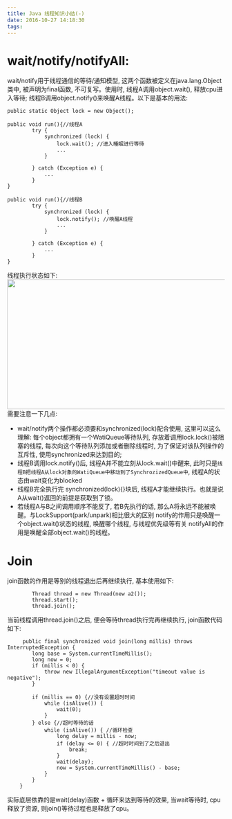 ```yaml
---
title: Java 线程知识小结(-)
date: 2016-10-27 14:18:30
tags:
---
```

# wait/notify/notifyAll:
wait/notify用于线程通信的等待/通知模型, 这两个函数被定义在java.lang.Object类中, 被声明为final函数, 不可复写。使用时, 线程A调用object.wait(), 释放cpu进入等待; 线程B调用object.notify()来唤醒A线程。以下是基本的用法:
```
public static Object lock = new Object();

public void run(){//线程A
        try {
            synchronized (lock) {
                lock.wait(); //进入睡眠进行等待
                ...
            }

        } catch (Exception e) {
            ...
        }
}

public void run(){//线程B
        try {
            synchronized (lock) {
                lock.notify(); //唤醒A线程
                ...
            }

        } catch (Exception e) {
            ...
        }
}

```
线程执行状态如下:
<img src="https://kkewwei.github.io/elasticsearch_learning/img/wait_notify.png" height="300" width="800"/>
需要注意一下几点:
+ wait/notify两个操作都必须要和synchronized(lock)配合使用, 这里可以这么理解: 每个object都拥有一个WatiQueue等待队列, 存放着调用lock.lock()被阻塞的线程, 每次向这个等待队列添加或者删除线程时, 为了保证对该队列操作的互斥性, 使用synchronized来达到目的;
+ 线程B调用lock.notify()后, 线程A并不能立刻从lock.wait()中醒来, 此时只是`线程B把线程A从lock对象的WatiQueue中移动到了SynchrozizedQueue中`, 线程A的状态由wait变化为blocked
+ 线程B完全执行完 synchronized(lock){}块后, 线程A才能继续执行。也就是说A从wait()返回的前提是获取到了锁。
+ 若线程A与B之间调用顺序不能反了, 若B先执行的话, 那么A将永远不能被唤醒。与LockSupport(park/unpark)相比很大的区别
notify的作用只是唤醒一个object.wait()状态的线程, 唤醒哪个线程, 与线程优先级等有关 notifyAll的作用是唤醒全部object.wait()的线程。

# Join
join函数的作用是等别的线程退出后再继续执行, 基本使用如下:
```
        Thread thread = new Thread(new a2());
        thread.start();
        thread.join();
```
当前线程调用thread.join()之后, 便会等待thread执行完再继续执行, join函数代码如下:
```
     public final synchronized void join(long millis) throws InterruptedException {
        long base = System.currentTimeMillis();
        long now = 0;
        if (millis < 0) {
            throw new IllegalArgumentException("timeout value is negative");
        }

        if (millis == 0) {//没有设置超时时间
            while (isAlive()) {
                wait(0);
            }
        } else {//超时等待的话
            while (isAlive()) { //循环检查
                long delay = millis - now;
                if (delay <= 0) { //超时时间到了之后退出
                    break;
                }
                wait(delay);
                now = System.currentTimeMillis() - base;
            }
        }
    }
```
实际底层依靠的是wait(delay)函数 + 循环来达到等待的效果, 当wait等待时, cpu释放了资源, 则join()等待过程也是释放了cpu。